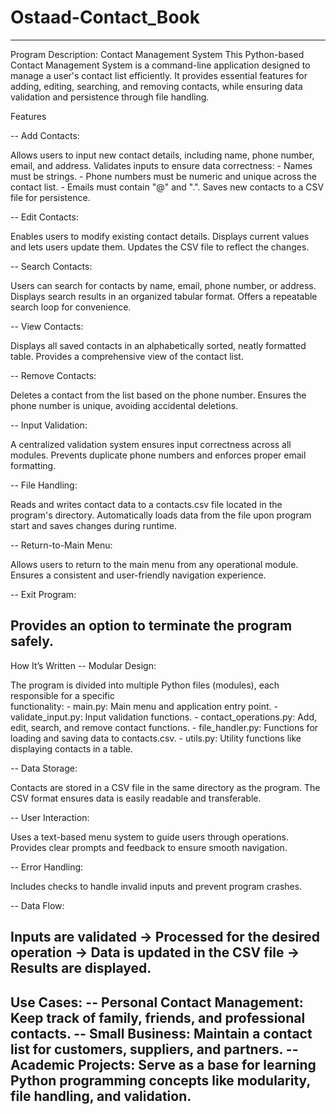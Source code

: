 # Ostaad-Contact_Book
------------------------------------------------------------------------------------------------
   Program Description: Contact Management System
   This Python-based Contact Management System is a command-line application 
   designed to manage a user's contact list efficiently. It provides essential 
   features for adding, editing, searching, and removing contacts, while ensuring 
   data validation and persistence through file handling.
   
Features

-- Add Contacts:

   Allows users to input new contact details, including name, phone number, email, and address.
   Validates inputs to ensure data correctness:
      - Names must be strings.
      - Phone numbers must be numeric and unique across the contact list.
      - Emails must contain "@" and ".".
   Saves new contacts to a CSV file for persistence.

-- Edit Contacts:

   Enables users to modify existing contact details.
   Displays current values and lets users update them.
   Updates the CSV file to reflect the changes.

-- Search Contacts:

   Users can search for contacts by name, email, phone number, or address.
   Displays search results in an organized tabular format.
   Offers a repeatable search loop for convenience.

-- View Contacts:

   Displays all saved contacts in an alphabetically sorted, neatly formatted table.
   Provides a comprehensive view of the contact list.

-- Remove Contacts:

   Deletes a contact from the list based on the phone number.
   Ensures the phone number is unique, avoiding accidental deletions.

-- Input Validation:

   A centralized validation system ensures input correctness across all modules.
   Prevents duplicate phone numbers and enforces proper email formatting.

-- File Handling:

   Reads and writes contact data to a contacts.csv file located in the program's directory.
   Automatically loads data from the file upon program start and saves changes during runtime.

-- Return-to-Main Menu:

   Allows users to return to the main menu from any operational module.
   Ensures a consistent and user-friendly navigation experience.

-- Exit Program:

   Provides an option to terminate the program safely.
------------------------------------------------------------------------------------------------
How It’s Written
-- Modular Design:

   The program is divided into multiple Python files (modules), each responsible for a specific   
   functionality:
      - main.py: Main menu and application entry point.
      - validate_input.py: Input validation functions.
      - contact_operations.py: Add, edit, search, and remove contact functions.
      - file_handler.py: Functions for loading and saving data to contacts.csv.
      - utils.py: Utility functions like displaying contacts in a table.

-- Data Storage:

   Contacts are stored in a CSV file in the same directory as the program.
   The CSV format ensures data is easily readable and transferable.

-- User Interaction:

   Uses a text-based menu system to guide users through operations.
   Provides clear prompts and feedback to ensure smooth navigation.

-- Error Handling:

   Includes checks to handle invalid inputs and prevent program crashes.

-- Data Flow:

   Inputs are validated → Processed for the desired operation → Data is updated 
   in the CSV file → Results are displayed.
------------------------------------------------------------------------------------------------
Use Cases:
-- Personal Contact Management: Keep track of family, friends, and professional contacts.
-- Small Business: Maintain a contact list for customers, suppliers, and partners.
-- Academic Projects: Serve as a base for learning Python programming concepts like modularity,       file handling, and validation.
------------------------------------------------------------------------------------------------
